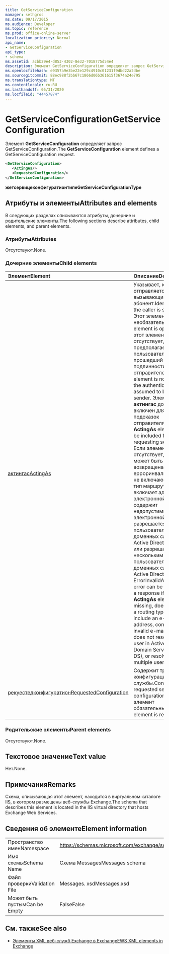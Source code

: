 ```yaml
---
title: GetServiceConfiguration
manager: sethgros
ms.date: 09/17/2015
ms.audience: Developer
ms.topic: reference
ms.prod: office-online-server
localization_priority: Normal
api_name:
- GetServiceConfiguration
api_type:
- schema
ms.assetid: acbb29e4-d853-4302-8e32-7018775d54e4
description: Элемент GetServiceConfiguration определяет запрос GetServiceConfiguration.
ms.openlocfilehash: e9357a9e3be22e129c4910c01231f9dbd22a2dbe
ms.sourcegitcommit: 88ec988f2bb67c1866d06b361615f3674a24e795
ms.translationtype: MT
ms.contentlocale: ru-RU
ms.lasthandoff: 05/31/2020
ms.locfileid: "44457874"
---
```

# <a name="getserviceconfiguration"></a><span data-ttu-id="79015-103">GetServiceConfiguration</span><span class="sxs-lookup"><span data-stu-id="79015-103">GetServiceConfiguration</span></span>

<span data-ttu-id="79015-104">Элемент **GetServiceConfiguration** определяет запрос GetServiceConfiguration.</span><span class="sxs-lookup"><span data-stu-id="79015-104">The **GetServiceConfiguration** element defines a GetServiceConfiguration request.</span></span> 
  
```XML
<GetServiceConfiguration>
   <ActingAs/>
   <RequestedConfiguration/>
</GetServiceConfiguration>
```

 <span data-ttu-id="79015-105">**жетсервицеконфигуратионтипе**</span><span class="sxs-lookup"><span data-stu-id="79015-105">**GetServiceConfigurationType**</span></span>
## <a name="attributes-and-elements"></a><span data-ttu-id="79015-106">Атрибуты и элементы</span><span class="sxs-lookup"><span data-stu-id="79015-106">Attributes and elements</span></span>

<span data-ttu-id="79015-107">В следующих разделах описываются атрибуты, дочерние и родительские элементы.</span><span class="sxs-lookup"><span data-stu-id="79015-107">The following sections describe attributes, child elements, and parent elements.</span></span>
  
### <a name="attributes"></a><span data-ttu-id="79015-108">Атрибуты</span><span class="sxs-lookup"><span data-stu-id="79015-108">Attributes</span></span>

<span data-ttu-id="79015-109">Отсутствуют.</span><span class="sxs-lookup"><span data-stu-id="79015-109">None.</span></span>
  
### <a name="child-elements"></a><span data-ttu-id="79015-110">Дочерние элементы</span><span class="sxs-lookup"><span data-stu-id="79015-110">Child elements</span></span>

|<span data-ttu-id="79015-111">**Элемент**</span><span class="sxs-lookup"><span data-stu-id="79015-111">**Element**</span></span>|<span data-ttu-id="79015-112">**Описание**</span><span class="sxs-lookup"><span data-stu-id="79015-112">**Description**</span></span>|
|:-----|:-----|
|[<span data-ttu-id="79015-113">актингас</span><span class="sxs-lookup"><span data-stu-id="79015-113">ActingAs</span></span>](actingas.md) <br/> |<span data-ttu-id="79015-114">Указывает, кому отправляется вызывающий абонент.</span><span class="sxs-lookup"><span data-stu-id="79015-114">Identifies who the caller is sending as.</span></span> <span data-ttu-id="79015-115">Этот элемент является необязательным.</span><span class="sxs-lookup"><span data-stu-id="79015-115">This element is optional.</span></span> <span data-ttu-id="79015-116">Если этот элемент отсутствует, предполагается, что пользователь, прошедший проверку подлинности, является отправителем.</span><span class="sxs-lookup"><span data-stu-id="79015-116">If this element is not present, the authenticated user is assumed to be the sender.</span></span> <span data-ttu-id="79015-117">Элемент **актингас** должен быть включен для запроса подсказок отправителя.</span><span class="sxs-lookup"><span data-stu-id="79015-117">The **ActingAs** element must be included for requesting sender hints.</span></span> <span data-ttu-id="79015-118">Если элемент **актингас** отсутствует, в отклике может быть возвращена ошибка ерроринвалидаргумент, не включающая в себя тип маршрутизации, не включает адрес электронной почты, содержит недопустимый адрес электронной почты, не разрешается пользователю в доменных службах Active Directory (AD DS) или разрешается нескольким пользователям в доменных службах Active Directory.</span><span class="sxs-lookup"><span data-stu-id="79015-118">An ErrorInvalidArgument error can be returned in a response if the **ActingAs** element is missing, does not include a routing type, does not include an e-mail address, contains an invalid e-mail address, does not resolve to a user in Active Directory Domain Services (AD DS), or resolves to multiple users in AD DS.</span></span>  <br/> |
|[<span data-ttu-id="79015-119">рекуестедконфигуратион</span><span class="sxs-lookup"><span data-stu-id="79015-119">RequestedConfiguration</span></span>](requestedconfiguration.md) <br/> |<span data-ttu-id="79015-120">Содержит требуемые конфигурации службы.</span><span class="sxs-lookup"><span data-stu-id="79015-120">Contains the requested service configurations.</span></span> <span data-ttu-id="79015-121">Этот элемент обязательный.</span><span class="sxs-lookup"><span data-stu-id="79015-121">This element is required.</span></span>  <br/> |
   
### <a name="parent-elements"></a><span data-ttu-id="79015-122">Родительские элементы</span><span class="sxs-lookup"><span data-stu-id="79015-122">Parent elements</span></span>

<span data-ttu-id="79015-123">Отсутствуют.</span><span class="sxs-lookup"><span data-stu-id="79015-123">None.</span></span>
  
## <a name="text-value"></a><span data-ttu-id="79015-124">Текстовое значение</span><span class="sxs-lookup"><span data-stu-id="79015-124">Text value</span></span>

<span data-ttu-id="79015-125">Нет.</span><span class="sxs-lookup"><span data-stu-id="79015-125">None.</span></span>
  
## <a name="remarks"></a><span data-ttu-id="79015-126">Примечания</span><span class="sxs-lookup"><span data-stu-id="79015-126">Remarks</span></span>

<span data-ttu-id="79015-127">Схема, описывающая этот элемент, находится в виртуальном каталоге IIS, в котором размещены веб-службы Exchange.</span><span class="sxs-lookup"><span data-stu-id="79015-127">The schema that describes this element is located in the IIS virtual directory that hosts Exchange Web Services.</span></span>
  
## <a name="element-information"></a><span data-ttu-id="79015-128">Сведения об элементе</span><span class="sxs-lookup"><span data-stu-id="79015-128">Element information</span></span>

|||
|:-----|:-----|
|<span data-ttu-id="79015-129">Пространство имен</span><span class="sxs-lookup"><span data-stu-id="79015-129">Namespace</span></span>  <br/> |https://schemas.microsoft.com/exchange/services/2006/messages  <br/> |
|<span data-ttu-id="79015-130">Имя схемы</span><span class="sxs-lookup"><span data-stu-id="79015-130">Schema Name</span></span>  <br/> |<span data-ttu-id="79015-131">Схема Messages</span><span class="sxs-lookup"><span data-stu-id="79015-131">Messages schema</span></span>  <br/> |
|<span data-ttu-id="79015-132">Файл проверки</span><span class="sxs-lookup"><span data-stu-id="79015-132">Validation File</span></span>  <br/> |<span data-ttu-id="79015-133">Messages. xsd</span><span class="sxs-lookup"><span data-stu-id="79015-133">Messages.xsd</span></span>  <br/> |
|<span data-ttu-id="79015-134">Может быть пустым</span><span class="sxs-lookup"><span data-stu-id="79015-134">Can be Empty</span></span>  <br/> |<span data-ttu-id="79015-135">False</span><span class="sxs-lookup"><span data-stu-id="79015-135">False</span></span>  <br/> |
   
## <a name="see-also"></a><span data-ttu-id="79015-136">См. также</span><span class="sxs-lookup"><span data-stu-id="79015-136">See also</span></span>



- [<span data-ttu-id="79015-137">Элементы XML веб-служб Exchange в Exchange</span><span class="sxs-lookup"><span data-stu-id="79015-137">EWS XML elements in Exchange</span></span>](ews-xml-elements-in-exchange.md)

